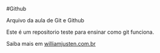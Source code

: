 
#Github

Arquivo da aula de Git e Github

Este é um repositorio teste para ensinar como git funciona.

Saiba mais em [williamjusten.com.br](http://williamjusten.com.br)

